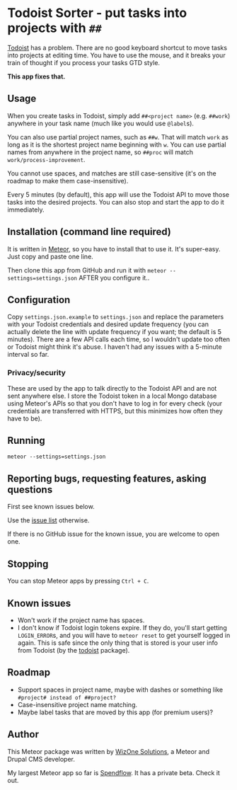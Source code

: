 # Todoist Sorter - put tasks into projects with `##`

[Todoist](https://todoist.com) has a problem. There are no good keyboard shortcut
to move tasks into projects at editing time. You have to use the mouse, and it
breaks your train of thought if you process your tasks GTD style.

**This app fixes that.**

## Usage

When you create tasks in Todoist, simply add `##<project name>` (e.g. `##work`)
anywhere in your task name (much like you would use `@label`s).

You can also use partial project names, such as `##w`. That will match `work`
as long as it is the shortest project name beginning with `w`. You can use partial
names from anywhere in the project name, so `##proc` will match `work/process-improvement`.

You cannot use spaces, and matches are still case-sensitive (it's on the roadmap to make them case-insensitive).


Every 5 minutes (by default), this app will use the
Todoist API to move those tasks into the desired projects. You can also stop
and start the app to do it immediately.

## Installation (command line required)

It is written in [Meteor](http://meteor.com), so you have to install that to
use it. It's super-easy. Just copy and paste one line.

Then clone this app from GitHub and run it with
`meteor --settings=settings.json` AFTER you configure it..

## Configuration

Copy `settings.json.example` to `settings.json` and replace the parameters with
your Todoist credentials and desired update frequency (you can actually delete
the line with update frequency if you want; the default is 5 minutes). There are
a few API calls each time, so I wouldn't update too often or Todoist might think
it's abuse. I haven't had any issues with a 5-minute interval so far.

### Privacy/security

These are used by the app to talk directly to the
Todoist API and are not sent anywhere else. I store the Todoist token in a local
Mongo database using Meteor's APIs so that you don't have to log in for every
check (your credentials are transferred with HTTPS, but this minimizes how
often they have to be).

## Running

`meteor --settings=settings.json`

## Reporting bugs, requesting features, asking questions

First see known issues below.

Use the [issue list](https://github.com/wizonesolutions/todoist-sorter/issues) otherwise.

If there is no GitHub issue for the known issue, you are
welcome to open one.

## Stopping

You can stop Meteor apps by pressing `Ctrl + C`.

## Known issues

- Won't work if the project name has spaces.
- I don't know if Todoist login tokens expire. If they do, you'll start getting
`LOGIN_ERROR`s, and you will have to `meteor reset` to get yourself logged in
again. This is safe since the only thing that is stored is your user info from
Todoist (by the [todoist](https://github.com/wizonesolutions/meteor-todoist)
package).

## Roadmap

- Support spaces in project name, maybe with dashes or something like
`#project# instead of ##project?`
- Case-insensitive project name matching.
- Maybe label tasks that are moved by this app (for premium users)?

## Author

This Meteor package was written by [WizOne Solutions](http://www.wizonesolutions.com), a Meteor and Drupal CMS developer.

My largest Meteor app so far is [Spendflow](https://github.com/spendflow/spendflow). It has a private beta. Check it out.

